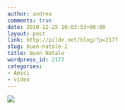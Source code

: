 ```yaml
---
author: andrea
comments: true
date: 2010-12-25 10:03:53+00:00
layout: post
link: http://pilde.net/blog/?p=2177
slug: buon-natale-2
title: Buon Natale
wordpress_id: 2177
categories:
- Amici
- video
---
```




![](http://pilde.net/blog/wp-content/uploads/2011/01/pranzo_natale1.jpg)
